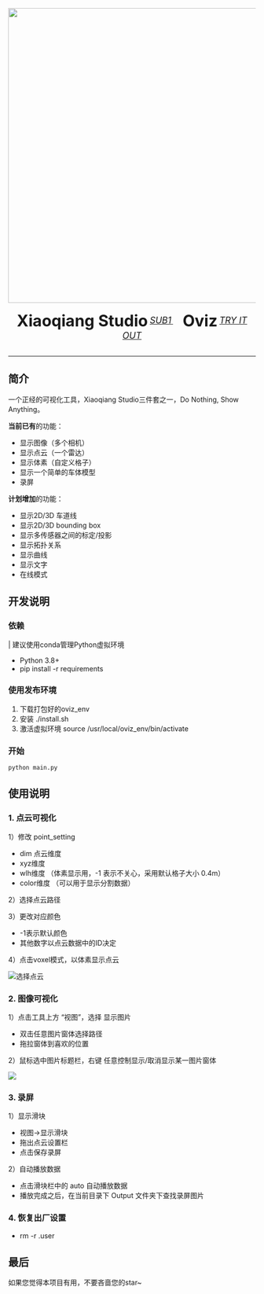<div align="center">
  <img src="Resources/homepage.png" width="600"/>
  <div>&nbsp;</div>
  <div align="center">
    <b><font size="6">Xiaoqiang Studio</font></b>
    <sup>
      <a href="https://github.com/xiaoqiang-cheng">
        <i><font size="4">SUB1</font></i>
      </a>
    </sup>
    &nbsp;&nbsp;&nbsp;&nbsp;
    <b><font size="6">Oviz</font></b>
    <sup>
      <a href="https://github.com/xiaoqiang-cheng/Oviz">
        <i><font size="4">TRY IT OUT</font></i>
      </a>
    </sup>
  </div>
  <div>&nbsp;</div>
</div>

---
## 简介
一个正经的可视化工具，Xiaoqiang Studio三件套之一，Do Nothing, Show Anything。

**当前已有**的功能：
- 显示图像（多个相机）
- 显示点云（一个雷达）
- 显示体素（自定义格子）
- 显示一个简单的车体模型
- 录屏

**计划增加**的功能：
- 显示2D/3D 车道线
- 显示2D/3D bounding box
- 显示多传感器之间的标定/投影
- 显示拓扑关系
- 显示曲线
- 显示文字
- 在线模式


## 开发说明

### 依赖
| 建议使用conda管理Python虚拟环境
- Python 3.8+
- pip install -r requirements

### 使用发布环境
1. 下载打包好的oviz_env
2. 安装 ./install.sh
3. 激活虚拟环境 source /usr/local/oviz_env/bin/activate

### 开始
```
python main.py
```


## 使用说明

### 1. 点云可视化
1）修改 point_setting
- dim 点云维度
- xyz维度
- wlh维度 （体素显示用，-1 表示不关心，采用默认格子大小 0.4m）
- color维度 （可以用于显示分割数据）

2）选择点云路径

3）更改对应颜色
- -1表示默认颜色
- 其他数字以点云数据中的ID决定

4）点击voxel模式，以体素显示点云

![选择点云](Resources/show_pointcloud.png)

### 2. 图像可视化
1）点击工具上方 “视图”，选择 显示图片
- 双击任意图片窗体选择路径
- 拖拉窗体到喜欢的位置

2）鼠标选中图片标题栏，右键 任意控制显示/取消显示某一图片窗体

![](Resources/show_image.jpg)

### 3. 录屏
1）显示滑块
- 视图->显示滑块
- 拖出点云设置栏
- 点击保存录屏

2）自动播放数据
- 点击滑块栏中的 auto 自动播放数据
- 播放完成之后，在当前目录下 Output 文件夹下查找录屏图片

### 4. 恢复出厂设置
- rm -r .user


## 最后
如果您觉得本项目有用，不要吝啬您的star~
